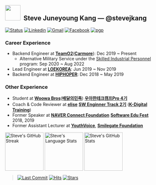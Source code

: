 ## <img src="https://github.githubassets.com/images/mona-loading-default.gif" height="50px" width="50px">&nbsp; Steve Juneyoung Kang — @stevejkang

[![Status](https://img.shields.io/badge/status-employed%20-brightgreen.svg)](https://github.com/stevejkang)
[![Linkedin](https://img.shields.io/badge/-iam--stevejkang-blue?style=flat&logo=Linkedin&logoColor=white&link=https://www.linkedin.com/in/iam-stevejkang/)](https://www.linkedin.com/in/iam-stevejkang/)
[![Gmail](https://img.shields.io/badge/-iam@juneyoung.io-d14836?style=flat&logo=Gmail&logoColor=white&link=mailto:iam@juneyoung.io)](mailto:iam@juneyoung.io)
[![Facebook](https://img.shields.io/badge/-stevejkang-1877f2?style=flat&logo=facebook&logoColor=white&link=https://www.facebook.com/stevejkang)](https://www.facebook.com/stevejkang)
[![pgp](https://img.shields.io/keybase/pgp/stevejkang?style=flat&labelColor=313131&color=313131)](https://keybase.io/stevejkang/pgp_keys.asc)

### Career Experience
- Backend Engineer at [**TeamO2**](https://teamo2.kr/)([**Carmore**](https://carmore.kr)): Dec 2019 ~ Present
  - Alternative Military Service under the [Skilled Industrial Personnel](https://ko.wikipedia.org/wiki/%EC%82%B0%EC%97%85%EA%B8%B0%EB%8A%A5%EC%9A%94%EC%9B%90) program: Sep 2020 ~ Aug 2022
- Lead Engineer at [**LOEKOREA**](http://loekorea.com/): Jun 2019 ~ Nov 2019
- Backend Engineer at [**HIPHOPER**](https://www.hiphoper.com/): Dec 2018 ~ May 2019

### Other Experience
- Student at [**Woowa Bros**](https://www.woowahan.com/en)([**배달의민족**](https://en.wikipedia.org/wiki/Baedal_Minjok)) [**우아한테크캠프Pro 4기**](https://edu.nextstep.camp/c/lqsBs7x0)
- Coach & Code Reviewer at [**elise**](https://elice.io/) [**SW Enginner Track 2기**](https://kdt.elice.io/explore) ([**K-Digital Training**](https://www.moel.go.kr/policy/policyinfo/reclamarion/list13.do))
- Former Speaker at [**NAVER Connect Foundation**](https://connect.or.kr/) [**Software Edu Fest**](https://sef.connect.or.kr/) 2018, 2019
- Former Assistant Lecturer at [**YouthVoice**](https://youthvoice.or.kr/), [**Smilegate Foundation**](https://www.smilegatefoundation.org/)

<img align="center" height="125px" alt="Steve's GitHub Streak" src="https://github-readme-streak-stats.herokuapp.com/?user=stevejkang&theme=calm&hide_border=true"> <img align="center" height="125px" alt="Steve's Language Stats" src="https://github-readme-stats.vercel.app/api/top-langs/?username=stevejkang&theme=calm&layout=compact&hide_border=true&hide=scss,vue,html&langs_count=8"> <img align="center" height="125px" alt="Steve's GitHub Stats" src="https://github-contribution-stats.vercel.app/api/?username=stevejkang">

> [![Last Commit](https://img.shields.io/github/last-commit/stevejkang/stevejkang.svg)](https://github.com/stevejkang/stevejkang)
> [![Hits](https://hits.seeyoufarm.com/api/count/incr/badge.svg?url=https%3A%2F%2Fgithub.com%2Fstevejkang%2Fstevejkang&count_bg=%23AAAAAA&title_bg=%23555555&icon=github.svg&icon_color=%23FFFFFF&title=hits)](https://github.com/stevejkang/stevejkang)
> [![Stars](https://img.shields.io/github/stars/stevejkang?color=orange&label=GitHub%20stars&logo=github&logo_color=orange)](https://github.com/stevejkang/stevejkang)
